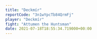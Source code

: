 ```yaml
---
title: "Deckmír"
reportCode: "3n1wYpcTb84QrmFj"
player: "Deckmír"
fight: "Attumen the Huntsman"
date: 2021-07-18T18:55:34.719000+00:00
---
```

